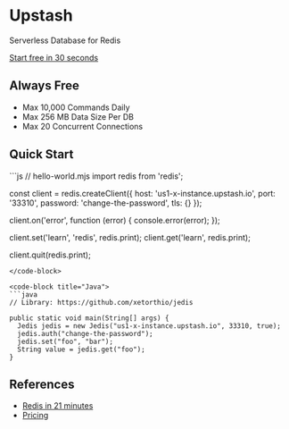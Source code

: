 # Upstash
Serverless Database for Redis

[Start free in 30 seconds](https://console.upstash.com/)

## Always Free <Badge text="Without Credit Card" type="tip"/>
- Max 10,000 Commands Daily
- Max 256 MB Data Size Per DB
- Max 20 Concurrent Connections

## Quick Start

<code-group>
<code-block title="Node" active>
```js
// hello-world.mjs
import redis from 'redis';

const client = redis.createClient({
  host: 'us1-x-instance.upstash.io',
  port: '33310',
  password: 'change-the-password',
  tls: {}
});

client.on('error', function (error) {
  console.error(error);
});

client.set('learn', 'redis', redis.print);
client.get('learn', redis.print);

client.quit(redis.print);
```
</code-block>

<code-block title="Java">
```java
// Library: https://github.com/xetorthio/jedis

public static void main(String[] args) {
  Jedis jedis = new Jedis("us1-x-instance.upstash.io", 33310, true);
  jedis.auth("change-the-password");
  jedis.set("foo", "bar");
  String value = jedis.get("foo");
}
```
</code-block>
</code-group>

## References
- [Redis in 21 minutes](/blogs/redis-in-21-mins.md)
- [Pricing](https://upstash.com/#section-pricing)
